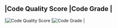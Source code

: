 |Code Quality Score |Code Grade |
---
|![Code Quality Score](https://api.codiga.io/project/31472/score/svg) |![Code Grade](https://api.codiga.io/project/31472/status/svg) |
